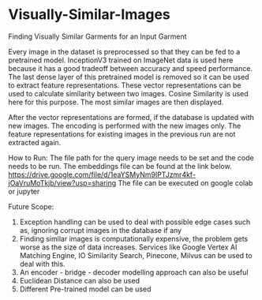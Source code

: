 # Visually-Similar-Images
Finding Visually Similar Garments for an Input Garment

Every image in the dataset is preprocessed so that they can be fed to a pretrained model. InceptionV3 trained on ImageNet data is used here because it has a good tradeoff between accuracy and speed performance. The last dense layer of this pretrained model is removed so it can be used to extract feature representations.
These vector representations can be used to calculate similarity between two images. Cosine Similarity is used here for this purpose. The most similar images are then displayed.

After the vector representations are formed, if the database is updated with new images. The encoding is performed with the new images only. The feature representations for existing images in the previous run are not extracted again.

How to Run:
  The file path for the query image needs to be set and the code needs to be run. The embeddings file can be found at the link below.
  https://drive.google.com/file/d/1eaYSMyNm9IPTJzmr4kf-jOaVruMoTkjb/view?usp=sharing
  The file can be executed on google colab or jupyter

Future Scope:
1. Exception handling can be used to deal with possible edge cases such as, ignoring corrupt images in the database if any
2. Finding similar images is computationally expensive, the problem gets worse as the size of data increases. Services like Google Vertex AI Matching Engine, IO Similarity Search, Pinecone, Milvus can be used to deal with this.
3. An encoder - bridge - decoder modelling approach can also be useful
4. Euclidean Distance can also be used
5. Different Pre-trained model can be used
